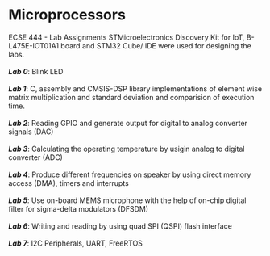 # Microprocessors
ECSE 444 - Lab Assignments
STMicroelectronics Discovery Kit for IoT, B-L475E-IOT01A1 board and STM32 Cube/ IDE were used for designing the labs. 
<br> <br>
__*Lab 0*__: Blink LED <br> <br>
 __*Lab  1*__: C, assembly and CMSIS-DSP library implementations of element wise matrix multiplication and standard deviation and comparision of execution time. <br> <br>
 __*Lab 2*__: Reading GPIO and generate output for digital to analog converter signals (DAC) <br><br>
 __*Lab 3*__: Calculating the operating temperature by usigin analog to digital converter (ADC) <br><br>
 __*Lab 4*__: Produce different frequencies on speaker by using direct memory access (DMA), timers and interrupts <br> <br>
 __*Lab 5*__: Use on-board MEMS microphone with the help of on-chip digital filter for sigma-delta modulators (DFSDM) <br> <br>
 __*Lab 6*__: Writing and reading by using quad SPI (QSPI) flash interface <br> <br>
 __*Lab 7*__: I2C Peripherals, UART, FreeRTOS
 
